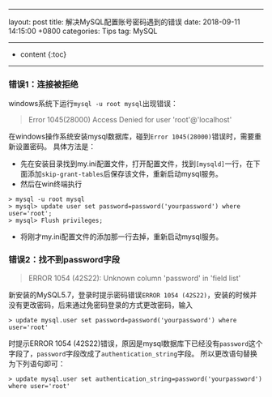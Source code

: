 ﻿---

layout: post
title:  解决MySQL配置账号密码遇到的错误
date:   2018-09-11 14:15:00 +0800
categories: Tips
tag: MySQL

---

* content
{:toc}


---------------------------------------


### 错误1：连接被拒绝
windows系统下运行`mysql -u root mysql`出现错误：

> Error 1045(28000) Access Denied for user 'root'@'localhost'

在windows操作系统安装mysql数据库，碰到`Error 1045(28000)`错误时，需要重新设置密码。
具体方法是：
 - 先在安装目录找到my.ini配置文件，打开配置文件，找到`[mysqld]`一行，在下面添加`skip-grant-tables`后保存该文件，重新启动mysql服务。
 - 然后在win终端执行

```
> mysql -u root mysql
> mysql> update user set password=password('yourpassword') where user='root';
> mysql> Flush privileges;
```
    
 - 将刚才my.ini配置文件的添加那一行去掉，重新启动mysql服务。

### 错误2：找不到password字段

> ERROR 1054 (42S22): Unknown column 'password' in 'field list'

新安装的MySQL5.7，登录时提示密码错误`ERROR 1054 (42S22)`，安装的时候并没有更改密码，后来通过免密码登录的方式更改密码，输入

```
> update mysql.user set password=password('yourpassword') where user='root'
```

时提示ERROR 1054 (42S22)错误，原因是mysql数据库下已经没有`password`这个字段了，`password`字段改成了`authentication_string`字段。
所以更改语句替换为下列语句即可：

```
> update mysql.user set authentication_string=password('yourpassword') where user='root'
```








